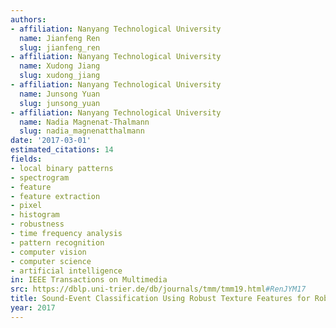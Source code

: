 ```yaml
---
authors:
- affiliation: Nanyang Technological University
  name: Jianfeng Ren
  slug: jianfeng_ren
- affiliation: Nanyang Technological University
  name: Xudong Jiang
  slug: xudong_jiang
- affiliation: Nanyang Technological University
  name: Junsong Yuan
  slug: junsong_yuan
- affiliation: Nanyang Technological University
  name: Nadia Magnenat-Thalmann
  slug: nadia_magnenatthalmann
date: '2017-03-01'
estimated_citations: 14
fields:
- local binary patterns
- spectrogram
- feature
- feature extraction
- pixel
- histogram
- robustness
- time frequency analysis
- pattern recognition
- computer vision
- computer science
- artificial intelligence
in: IEEE Transactions on Multimedia
src: https://dblp.uni-trier.de/db/journals/tmm/tmm19.html#RenJYM17
title: Sound-Event Classification Using Robust Texture Features for Robot Hearing
year: 2017
---
```

